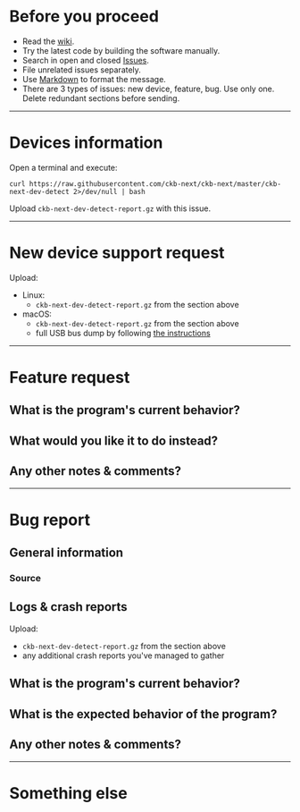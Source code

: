 
# Before you proceed

- Read the [wiki](https://github.com/ckb-next/ckb-next/wiki).
- Try the latest code by building the software manually.
- Search in open and closed [Issues](https://github.com/ckb-next/ckb-next/issues).
- File unrelated issues separately.
- Use [Markdown](https://github.com/adam-p/markdown-here/wiki/Markdown-Cheatsheet) to format the message.
- There are 3 types of issues: new device, feature, bug. Use only one. Delete redundant sections before sending.

---

# Devices information

Open a terminal and execute:
```
curl https://raw.githubusercontent.com/ckb-next/ckb-next/master/ckb-next-dev-detect 2>/dev/null | bash
```

Upload `ckb-next-dev-detect-report.gz` with this issue.

---

# New device support request

Upload:
  * Linux:
    * `ckb-next-dev-detect-report.gz` from the section above
  * macOS:
    * `ckb-next-dev-detect-report.gz` from the section above
    * full USB bus dump by following [the instructions](https://github.com/mattanger/ckb-next/issues/31#issuecomment-285380447)

---

# Feature request

## What is the program's current behavior?

## What would you like it to do instead?

## Any other notes & comments?

---

# Bug report

## General information

### Source
<!-- how and where did you get this program, e.g.:
  * ckb-next-git package in AUR
  * built manually using quickinstall script
  * pre-built pkg for macOS
  * ???
-->

## Logs & crash reports

Upload:
 * `ckb-next-dev-detect-report.gz` from the section above
 * any additional crash reports you've managed to gather

## What is the program's current behavior?

## What is the expected behavior of the program?

## Any other notes & comments?

---

# Something else

<!-- try your best to describe it here -->
